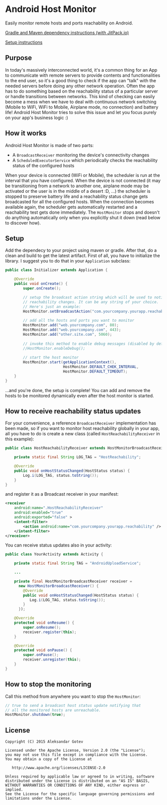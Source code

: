 # Android Host Monitor
Easily monitor remote hosts and ports reachability on Android.

[Gradle and Maven dependency instructions (with JitPack.io)](https://jitpack.io/#alexbbb/android-host-monitor/44d311549c)

[Setup instructions](#setup)

## Purpose
In today's massively interconnected world, it's a common thing for an App to communicate with remote servers to provide contents and functionalities to the end user, so it's a good thing to check if the app can "talk" with the needed servers before doing any other network operation. Often the app has to do something based on the reachability status of a particular server or handle transitions between networks. This kind of checking can easily become a mess when we have to deal with continuous network switching (Mobile to WiFi, WiFi to Mobile, Airplane mode, no connection) and battery life! Android Host Monitor tries to solve this issue and let you focus purely on your app's business logic :)

## How it works
Android Host Monitor is made of two parts:
* A `BroadcastReceiver` monitoring the device's connectivity changes
* A `ScheduledExecutorService` which periodically checks the reachability status of the configured hosts

When your device is connected (WiFi or Mobile), the scheduler is run at the interval that you have configured. When the device is not connected (it may be transitioning from a network to another one, airplane mode may be activated or the user is in the middle of a desert :D, ...) the scheduler is stopped to preserve battery life and a reachability status change gets broadcasted for all the configured hosts. When the connection becomes available again, the scheduler gets automatically restarted and a reachability test gets done immediately. The `HostMonitor` stops and doesn't do anything automatically only when you explicitly shut it down (read below to discover how).

## Setup <a id="setup"></a>
Add the dependecy to your project using maven or gradle. After that, do a clean and build to get the latest artifact.
First of all, you have to initialize the library. I suggest you to do that in your `Application` subclass:

```java
public class Initializer extends Application {

    @Override
    public void onCreate() {
        super.onCreate();

        // setup the broadcast action string which will be used to notify
        // reachability changes. It can be any string of your choice. 
        // Here's just an example:
        HostMonitor.setBroadcastAction("com.yourcompany.yourapp.reachability");
        
        // add all the hosts and ports you want to monitor
        HostMonitor.add("web.yourcompany.com", 80);
        HostMonitor.add("web.yourcompany.com", 443);
        HostMonitor.add("other.site.com", 5060);
        
        // invoke this method to enable debug messages (disabled by default)
        //HostMonitor.enableDebug();
        
        // start the host monitor
        HostMonitor.start(getApplicationContext(),
                          HostMonitor.DEFAULT_CHEK_INTERVAL,
                          HostMonitor.DEFAULT_TIMEOUT);
    }
}
```

...and you're done, the setup is complete! You can add and remove the hosts to be monitored dynamically even after the host monitor is started.

## How to receive reachability status updates
For your convenience, a reference `BroadcastReceiver` implementation has been made, so if you want to monitor host reachability globally in your app, all you have to do is create a new class (called `HostReachabilityReceiver` in this example):

```java
public class HostReachabilityReceiver extends HostMonitorBroadcastReceiver {

    private static final String LOG_TAG = "HostReachability";

    @Override
    public void onHostStatusChanged(HostStatus status) {
        Log.i(LOG_TAG, status.toString());
    }
}
```

and register it as a Broadcast receiver in your manifest:

```xml
<receiver
    android:name=".HostReachabilityReceiver"
    android:enabled="true"
    android:exported="false" >
    <intent-filter>
        <action android:name="com.yourcompany.yourapp.reachability" />
    </intent-filter>
</receiver>
```

You can receive status updates also in your activity:

```java
public class YourActivity extends Activity {

    private static final String TAG = "AndroidUploadService";

    ...

    private final HostMonitorBroadcastReceiver receiver =
      new HostMonitorBroadcastReceiver() {
        @Override
        public void onHostStatusChanged(HostStatus status) {
           Log.i(LOG_TAG, status.toString());
        }  
      });

    @Override
    protected void onResume() {
        super.onResume();
        receiver.register(this);
    }

    @Override
    protected void onPause() {
        super.onPause();
        receiver.unregister(this);
    }
}
```

## How to stop the monitoring
Call this method from anywhere you want to stop the `HostMonitor`:
```java
// true to send a broadcast host status update notifying that
// all the monitored hosts are unreachable.
HostMonitor.shutdown(true);
```

## License

    Copyright (C) 2015 Aleksandar Gotev

    Licensed under the Apache License, Version 2.0 (the "License");
    you may not use this file except in compliance with the License.
    You may obtain a copy of the License at

       http://www.apache.org/licenses/LICENSE-2.0

    Unless required by applicable law or agreed to in writing, software
    distributed under the License is distributed on an "AS IS" BASIS,
    WITHOUT WARRANTIES OR CONDITIONS OF ANY KIND, either express or implied.
    See the License for the specific language governing permissions and
    limitations under the License.
